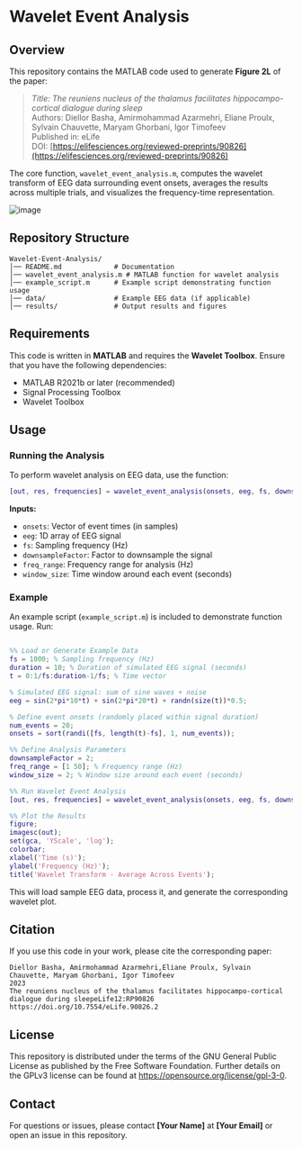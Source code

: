 # Wavelet Event Analysis

## Overview
This repository contains the MATLAB code used to generate **Figure 2L** of the paper:

> *Title: The reuniens nucleus of the thalamus facilitates hippocampo-cortical dialogue during sleep*  
> Authors: Diellor Basha, Amirmohammad Azarmehri, Eliane Proulx, Sylvain Chauvette, Maryam Ghorbani, Igor Timofeev  
> Published in: eLife  
> DOI: [https://elifesciences.org/reviewed-preprints/90826](https://elifesciences.org/reviewed-preprints/90826)

The core function, `wavelet_event_analysis.m`, computes the wavelet transform of EEG data surrounding event onsets, averages the results across multiple trials, and visualizes the frequency-time representation.

![image](https://github.com/user-attachments/assets/5e9a38b2-79ae-489a-9f52-6ab1ae1d5902)

## Repository Structure
```
Wavelet-Event-Analysis/
│── README.md             # Documentation
│── wavelet_event_analysis.m # MATLAB function for wavelet analysis
│── example_script.m      # Example script demonstrating function usage
│── data/                 # Example EEG data (if applicable)
│── results/              # Output results and figures
```

## Requirements
This code is written in **MATLAB** and requires the **Wavelet Toolbox**. Ensure that you have the following dependencies:
- MATLAB R2021b or later (recommended)
- Signal Processing Toolbox
- Wavelet Toolbox

## Usage
### Running the Analysis
To perform wavelet analysis on EEG data, use the function:
```matlab
[out, res, frequencies] = wavelet_event_analysis(onsets, eeg, fs, downsampleFactor, freq_range, window_size);
```
**Inputs:**
- `onsets`: Vector of event times (in samples)
- `eeg`: 1D array of EEG signal
- `fs`: Sampling frequency (Hz)
- `downsampleFactor`: Factor to downsample the signal
- `freq_range`: Frequency range for analysis (Hz)
- `window_size`: Time window around each event (seconds)

### Example
An example script (`example_script.m`) is included to demonstrate function usage. Run:
```matlab

%% Load or Generate Example Data
fs = 1000; % Sampling frequency (Hz)
duration = 10; % Duration of simulated EEG signal (seconds)
t = 0:1/fs:duration-1/fs; % Time vector

% Simulated EEG signal: sum of sine waves + noise
eeg = sin(2*pi*10*t) + sin(2*pi*20*t) + randn(size(t))*0.5;

% Define event onsets (randomly placed within signal duration)
num_events = 20;
onsets = sort(randi([fs, length(t)-fs], 1, num_events));

%% Define Analysis Parameters
downsampleFactor = 2;
freq_range = [1 50]; % Frequency range (Hz)
window_size = 2; % Window size around each event (seconds)

%% Run Wavelet Event Analysis
[out, res, frequencies] = wavelet_event_analysis(onsets, eeg, fs, downsampleFactor, freq_range, window_size);

%% Plot the Results
figure;
imagesc(out);
set(gca, 'YScale', 'log');
colorbar;
xlabel('Time (s)');
ylabel('Frequency (Hz)');
title('Wavelet Transform - Average Across Events');

```
This will load sample EEG data, process it, and generate the corresponding wavelet plot.

## Citation
If you use this code in your work, please cite the corresponding paper:
```
Diellor Basha, Amirmohammad Azarmehri,Eliane Proulx, Sylvain Chauvette, Maryam Ghorbani, Igor Timofeev
2023
The reuniens nucleus of the thalamus facilitates hippocampo-cortical dialogue during sleepeLife12:RP90826
https://doi.org/10.7554/eLife.90826.2
```

## License
This repository is distributed under the terms of the GNU General Public License
as published by the Free Software Foundation. Further details on the GPLv3
license can be found at https://opensource.org/license/gpl-3-0.

## Contact
For questions or issues, please contact **[Your Name]** at **[Your Email]** or open an issue in this repository.

